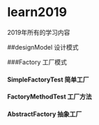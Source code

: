 # learn2019
2019年所有的学习内容

##designModel   设计模式

###Factory      工厂模式

#### SimpleFactoryTest 简单工厂

#### FactoryMethodTest  工厂方法

#### AbstractFactory 抽象工厂